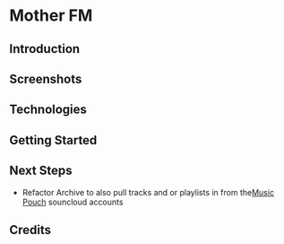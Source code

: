 # Mother FM

## Introduction

## Screenshots

## Technologies

## Getting Started

## Next Steps

- Refactor Archive to also pull tracks and or playlists in from the[Music Pouch](https://www.soundcloud.com/themusicpouch) souncloud accounts

## Credits
